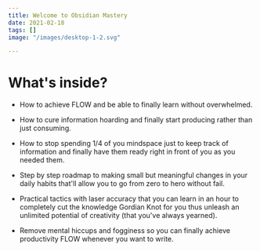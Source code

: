 ```yaml
---
title: Welcome to Obsidian Mastery
date: 2021-02-18
tags: []
image: "/images/desktop-1-2.svg"

---
```

# What's inside?

* How to achieve FLOW and be able to finally learn without overwhelmed.

* How to cure information hoarding and finally start producing rather than just consuming.

* How to stop spending 1/4 of you mindspace just to keep track of information and finally have them ready right in front of you as you needed them.

* Step by step roadmap to making small but meaningful changes in your daily habits that'll allow you to go from zero to hero without fail.

* Practical tactics with laser accuracy that you can learn in an hour to completely cut the knowledge Gordian Knot for you thus unleash an unlimited potential of creativity (that you've always yearned).

* Remove mental hiccups and fogginess so you can finally achieve productivity FLOW whenever you want to write.